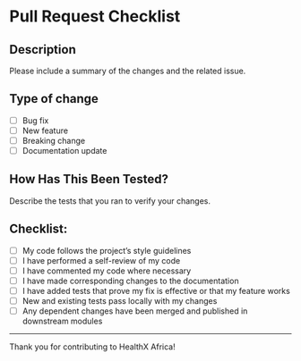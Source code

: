 # Pull Request Checklist

## Description

Please include a summary of the changes and the related issue.  

## Type of change

- [ ] Bug fix
- [ ] New feature
- [ ] Breaking change
- [ ] Documentation update

## How Has This Been Tested?

Describe the tests that you ran to verify your changes.

## Checklist:

- [ ] My code follows the project’s style guidelines
- [ ] I have performed a self-review of my code
- [ ] I have commented my code where necessary
- [ ] I have made corresponding changes to the documentation
- [ ] I have added tests that prove my fix is effective or that my feature works
- [ ] New and existing tests pass locally with my changes
- [ ] Any dependent changes have been merged and published in downstream modules

---

Thank you for contributing to HealthX Africa!
